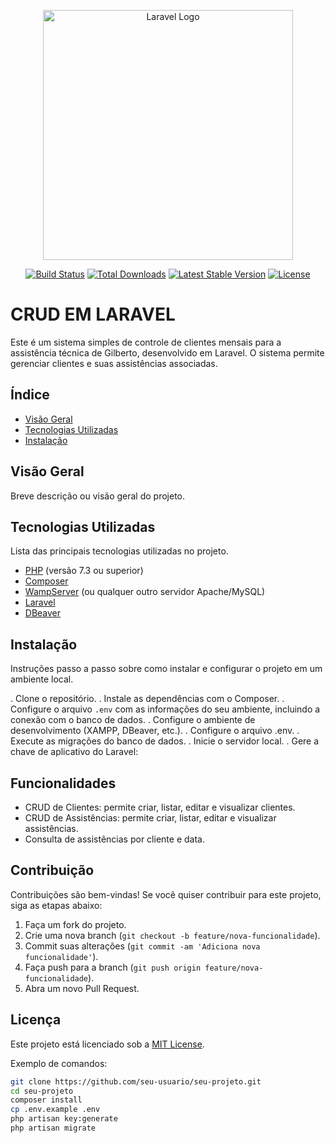 <p align="center"><a href="https://laravel.com" target="_blank"><img src="https://raw.githubusercontent.com/laravel/art/master/logo-lockup/5%20SVG/2%20CMYK/1%20Full%20Color/laravel-logolockup-cmyk-red.svg" width="400" alt="Laravel Logo"></a></p>

<p align="center">
<a href="https://github.com/laravel/framework/actions"><img src="https://github.com/laravel/framework/workflows/tests/badge.svg" alt="Build Status"></a>
<a href="https://packagist.org/packages/laravel/framework"><img src="https://img.shields.io/packagist/dt/laravel/framework" alt="Total Downloads"></a>
<a href="https://packagist.org/packages/laravel/framework"><img src="https://img.shields.io/packagist/v/laravel/framework" alt="Latest Stable Version"></a>
<a href="https://packagist.org/packages/laravel/framework"><img src="https://img.shields.io/packagist/l/laravel/framework" alt="License"></a>
</p>


# CRUD EM LARAVEL

Este é um sistema simples de controle de clientes mensais para a assistência técnica de Gilberto, desenvolvido em Laravel. O sistema permite gerenciar clientes e suas assistências associadas.

## Índice

- [Visão Geral](#visão-geral)
- [Tecnologias Utilizadas](#tecnologias-utilizadas)
- [Instalação](#instalação)

## Visão Geral

Breve descrição ou visão geral do projeto.

## Tecnologias Utilizadas

Lista das principais tecnologias utilizadas no projeto.


- [PHP](https://www.php.net/downloads) (versão 7.3 ou superior)
- [Composer](https://getcomposer.org/download/)
- [WampServer](http://www.wampserver.com/en/) (ou qualquer outro servidor Apache/MySQL)
- [Laravel](https://laravel.com/docs/4.2)
- [DBeaver](https://dbeaver.io/download/)

## Instalação

Instruções passo a passo sobre como instalar e configurar o projeto em um ambiente local.

. Clone o repositório.
. Instale as dependências com o Composer.
. Configure o arquivo `.env` com as informações do seu ambiente, incluindo a conexão com o banco de dados.
. Configure o ambiente de desenvolvimento (XAMPP, DBeaver, etc.).
. Configure o arquivo .env.
. Execute as migrações do banco de dados.
. Inicie o servidor local.
. Gere a chave de aplicativo do Laravel:


## Funcionalidades

- CRUD de Clientes: permite criar, listar, editar e visualizar clientes.
- CRUD de Assistências: permite criar, listar, editar e visualizar assistências.
- Consulta de assistências por cliente e data.

## Contribuição

Contribuições são bem-vindas! Se você quiser contribuir para este projeto, siga as etapas abaixo:

1. Faça um fork do projeto.
2. Crie uma nova branch (`git checkout -b feature/nova-funcionalidade`).
3. Commit suas alterações (`git commit -am 'Adiciona nova funcionalidade'`).
4. Faça push para a branch (`git push origin feature/nova-funcionalidade`).
5. Abra um novo Pull Request.

## Licença

Este projeto está licenciado sob a [MIT License](LICENSE).


Exemplo de comandos:

```bash
git clone https://github.com/seu-usuario/seu-projeto.git
cd seu-projeto
composer install
cp .env.example .env
php artisan key:generate
php artisan migrate




